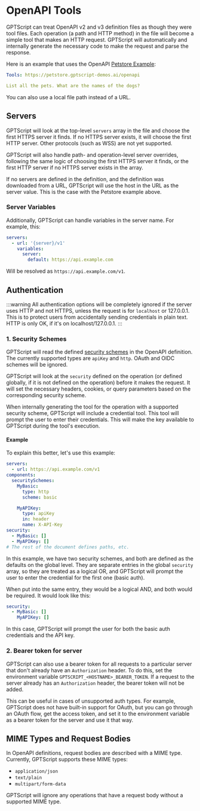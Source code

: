 # OpenAPI Tools

GPTScript can treat OpenAPI v2 and v3 definition files as though they were tool files.
Each operation (a path and HTTP method) in the file will become a simple tool that makes an HTTP request.
GPTScript will automatically and internally generate the necessary code to make the request and parse the response.

Here is an example that uses the OpenAPI [Petstore Example](https://github.com/OAI/OpenAPI-Specification/blob/main/examples/v3.0/petstore.yaml):

```yaml
Tools: https://petstore.gptscript-demos.ai/openapi

List all the pets. What are the names of the dogs?
```

You can also use a local file path instead of a URL.

## Servers

GPTScript will look at the top-level `servers` array in the file and choose the first HTTPS server it finds.
If no HTTPS server exists, it will choose the first HTTP server. Other protocols (such as WSS) are not yet supported.

GPTScript will also handle path- and operation-level server overrides, following the same logic of choosing the first HTTPS server it finds,
or the first HTTP server if no HTTPS server exists in the array.

If no servers are defined in the definition, and the definition was downloaded from a URL, GPTScript will use the host
in the URL as the server value. This is the case with the Petstore example above.

### Server Variables

Additionally, GPTScript can handle variables in the server name. For example, this:

```yaml
servers:
  - url: '{server}/v1'
    variables:
      server:
        default: https://api.example.com
```

Will be resolved as `https://api.example.com/v1`.

## Authentication

:::warning
All authentication options will be completely ignored if the server uses HTTP and not HTTPS, unless the request is for `localhost` or 127.0.0.1.
This is to protect users from accidentally sending credentials in plain text.
HTTP is only OK, if it's on localhost/127.0.0.1.
:::

### 1. Security Schemes

GPTScript will read the defined [security schemes](https://swagger.io/docs/specification/authentication/) in the OpenAPI definition. The currently supported types are `apiKey` and `http`.
OAuth and OIDC schemes will be ignored.

GPTScript will look at the `security` defined on the operation (or defined globally, if it is not defined on the operation) before it makes the request.
It will set the necessary headers, cookies, or query parameters based on the corresponding security scheme.

When internally generating the tool for the operation with a supported security scheme, GPTScript will include a credential tool.
This tool will prompt the user to enter their credentials. This will make the key available to GPTScript during the tool's execution.

#### Example

To explain this better, let's use this example:

```yaml
servers:
  - url: https://api.example.com/v1
components:
  securitySchemes:
    MyBasic:
      type: http
      scheme: basic

    MyAPIKey:
      type: apiKey
      in: header
      name: X-API-Key
security:
  - MyBasic: []
  - MyAPIKey: []
# The rest of the document defines paths, etc.
```

In this example, we have two security schemes, and both are defined as the defaults on the global level.
They are separate entries in the global `security` array, so they are treated as a logical OR, and GPTScript will prompt
the user to enter the credential for the first one (basic auth).

When put into the same entry, they would be a logical AND, and both would be required.
It would look like this:

```yaml
security:
  - MyBasic: []
    MyAPIKey: []
```

In this case, GPTScript will prompt the user for both the basic auth credentials and the API key.

### 2. Bearer token for server

GPTScript can also use a bearer token for all requests to a particular server that don't already have an `Authorization` header.
To do this, set the environment variable `GPTSCRIPT_<HOSTNAME>_BEARER_TOKEN`.
If a request to the server already has an `Authorization` header, the bearer token will not be added.

This can be useful in cases of unsupported auth types. For example, GPTScript does not have built-in support for OAuth,
but you can go through an OAuth flow, get the access token, and set it to the environment variable as a bearer token
for the server and use it that way.

## MIME Types and Request Bodies

In OpenAPI definitions, request bodies are described with a MIME type. Currently, GPTScript supports these MIME types:
- `application/json`
- `text/plain`
- `multipart/form-data`

GPTScript will ignore any operations that have a request body without a supported MIME type.

